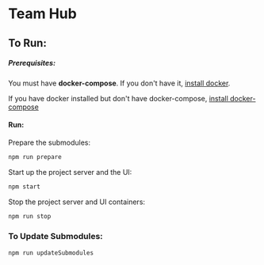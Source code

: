 # Team Hub

## To Run:

##### Prerequisites:
You must have **docker-compose**. If you don't have it, [install docker](https://docs.docker.com/get-started/).

If you have docker installed but don't have docker-compose, [install docker-compose](https://docs.docker.com/compose/install/)

#### Run:

Prepare the submodules:
```bash
npm run prepare
```

Start up the project server and the UI:
```bash
npm start
```

Stop the project server and UI containers:
```bash
npm run stop
```

### To Update Submodules:

```bash
npm run updateSubmodules
```
